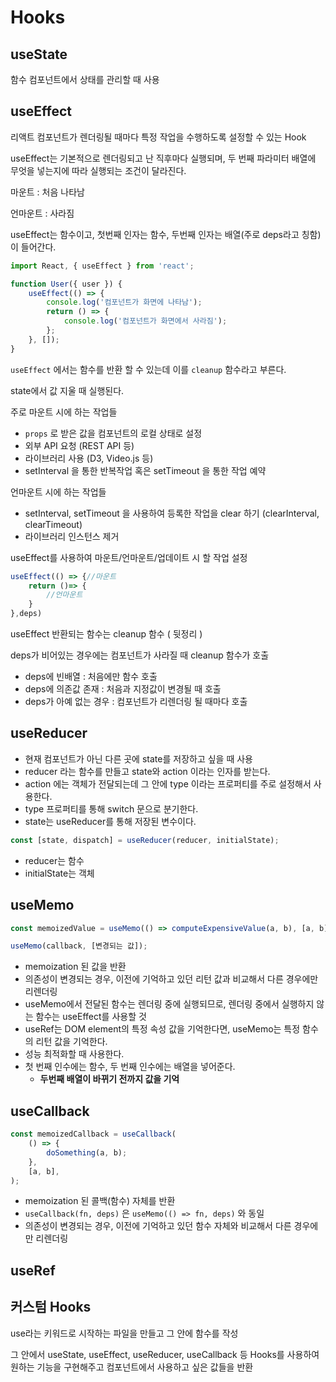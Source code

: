 # Hooks

## useState

함수 컴포넌트에서 상태를 관리할 때 사용

## useEffect

리액트 컴포넌트가 렌더링될 때마다 특정 작업을 수행하도록 설정할 수 있는 Hook

useEffect는 기본적으로 렌더링되고 난 직후마다 실행되며, 두 번째 파라미터 배열에 무엇을 넣는지에 따라 실행되는 조건이 달라진다.

마운트 : 처음 나타남

언마운트 : 사라짐

useEffect는 함수이고, 첫번째 인자는 함수, 두번째 인자는 배열(주로 deps라고 칭함)이 들어간다.

```jsx
import React, { useEffect } from 'react';

function User({ user }) {
    useEffect(() => {
        console.log('컴포넌트가 화면에 나타남');
        return () => {
            console.log('컴포넌트가 화면에서 사라짐');
        };
    }, []);
}
```

`useEffect` 에서는 함수를 반환 할 수 있는데 이를 `cleanup` 함수라고 부른다.

state에서 값 지울 때 실행된다.

주로 마운트 시에 하는 작업들 

* `props` 로 받은 값을 컴포넌트의 로컬 상태로 설정
* 외부 API 요청 (REST API 등)
* 라이브러리 사용 (D3, Video.js 등)
* setInterval 을 통한 반복작업 혹은 setTimeout 을 통한 작업 예약

언마운트 시에 하는 작업들

* setInterval, setTimeout 을 사용하여 등록한 작업을 clear 하기 (clearInterval, clearTimeout)
* 라이브러리 인스턴스 제거

useEffect를 사용하여 마운트/언마운트/업데이트 시 할 작업 설정

```jsx
useEffect(() => {//마운트
    return ()=> {
        //언마운트
    }
},deps)
```

useEffect 반환되는 함수는 cleanup 함수 ( 뒷정리 )

deps가 비어있는 경우에는 컴포넌트가 사라질 때 cleanup 함수가 호출

* deps에 빈배열 : 처음에만 함수 호출
* deps에 의존값 존재 : 처음과 지정값이 변경될 때 호출
* deps가 아예 없는 경우 : 컴포넌트가 리렌더링 될 때마다 호출

## useReducer

* 현재 컴포넌트가 아닌 다른 곳에 state를 저장하고 싶을 때 사용
* reducer 라는 함수를 만들고 state와 action 이라는 인자를 받는다.
* action 에는 객체가 전달되는데 그 안에 type 이라는 프로퍼티를 주로 설정해서 사용한다.
* type 프로퍼티를 통해 switch 문으로 분기한다.
* state는 useReducer를 통해 저장된 변수이다.

```jsx
const [state, dispatch] = useReducer(reducer, initialState);
```

* reducer는 함수
* initialState는 객체

## useMemo

```jsx
const memoizedValue = useMemo(() => computeExpensiveValue(a, b), [a, b]);

useMemo(callback, [변경되는 값]);
```

* memoization 된 값을 반환
* 의존성이 변경되는 경우, 이전에 기억하고 있던 리턴 값과 비교해서 다른 경우에만 리렌더링
* useMemo에서 전달된 함수는 렌더링 중에 실행되므로, 렌더링 중에서 실행하지 않는 함수는 useEffect를 사용할 것
* useRef는 DOM element의 특정 속성 값을 기억한다면, useMemo는 특정 함수의 리턴 값을 기억한다.
* 성능 최적화할 때 사용한다.
* 첫 번째 인수에는 함수, 두 번째 인수에는 배열을 넣어준다.
  * **두번째 배열이 바뀌기 전까지 값을 기억**

## useCallback

```jsx
const memoizedCallback = useCallback(
	() => {
        doSomething(a, b);
    },
    [a, b],
);
```

* memoization 된 콜백(함수) 자체를 반환
* `useCallback(fn, deps)` 은 `useMemo(() => fn, deps)` 와 동일
* 의존성이 변경되는 경우, 이전에 기억하고 있던 함수 자체와 비교해서 다른 경우에만 리렌더링

## useRef

## 커스텀 Hooks

use라는 키워드로 시작하는 파일을 만들고 그 안에 함수를 작성

그 안에서 useState, useEffect, useReducer, useCallback 등 Hooks를 사용하여 원하는 기능을 구현해주고 컴포넌트에서 사용하고 싶은 값들을 반환
